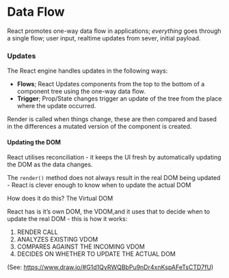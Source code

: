 # Data Flow

React promotes one-way data flow in applications; _everything_ goes through a single flow; user input, realtime updates from sever, initial payload.

### Updates

The React engine handles updates in the following ways:

- **Flows**; React Updates components from the top to the bottom of a component tree using the one-way data flow.
- **Trigger**; Prop/State changes trigger an update of the tree from the place where the update occurred.

Render is called when things change, these are then compared and based in the differences a mutated version of the component is created.

#### Updating the DOM

React utilises reconciliation - it keeps the UI fresh by automatically updating the DOM as the data changes.

The `render()` method does not always result in the real DOM being updated - React is clever enough to know when to update the actual DOM

How does it do this?
The Virtual DOM

React has is it’s own DOM, the VDOM,and it uses that to decide when to update the real DOM - this is how it works:

1. RENDER CALL
2. ANALYZES EXISTING VDOM
3. COMPARES AGAINST THE INCOMING VDOM
4. DECIDES ON WHETHER TO UPDATE THE ACTUAL DOM

(See: https://www.draw.io/#G1d1QyRWQBbPu9nDr4xnKspAFeTsCTD7fU)
